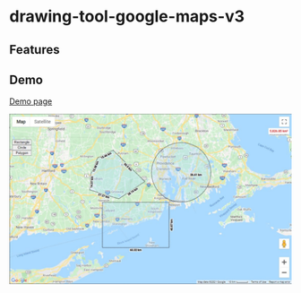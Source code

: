 # drawing-tool-google-maps-v3

## Features

## Demo
[Demo page](https://lnguyen0901.github.io/drawing-tool-google-maps-v3/)

![demo screen shot](demo.jpg)